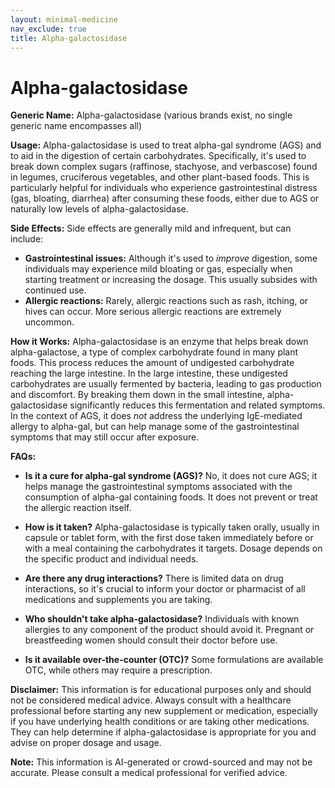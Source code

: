 ```yaml
---
layout: minimal-medicine
nav_exclude: true
title: Alpha-galactosidase
---
```


# Alpha-galactosidase

**Generic Name:** Alpha-galactosidase (various brands exist,  no single generic name encompasses all)

**Usage:** Alpha-galactosidase is used to treat alpha-gal syndrome (AGS) and to aid in the digestion of certain carbohydrates.  Specifically, it's used to break down complex sugars (raffinose, stachyose, and verbascose) found in legumes, cruciferous vegetables, and other plant-based foods. This is particularly helpful for individuals who experience gastrointestinal distress (gas, bloating, diarrhea) after consuming these foods, either due to AGS or naturally low levels of alpha-galactosidase.

**Side Effects:** Side effects are generally mild and infrequent, but can include:

* **Gastrointestinal issues:** Although it's used to *improve* digestion, some individuals may experience mild bloating or gas, especially when starting treatment or increasing the dosage. This usually subsides with continued use.
* **Allergic reactions:**  Rarely, allergic reactions such as rash, itching, or hives can occur.  More serious allergic reactions are extremely uncommon.

**How it Works:** Alpha-galactosidase is an enzyme that helps break down alpha-galactose, a type of complex carbohydrate found in many plant foods.  This process reduces the amount of undigested carbohydrate reaching the large intestine. In the large intestine, these undigested carbohydrates are usually fermented by bacteria, leading to gas production and discomfort. By breaking them down in the small intestine, alpha-galactosidase significantly reduces this fermentation and related symptoms.  In the context of AGS, it does *not* address the underlying IgE-mediated allergy to alpha-gal, but can help manage some of the gastrointestinal symptoms that may still occur after exposure.


**FAQs:**

* **Is it a cure for alpha-gal syndrome (AGS)?** No, it does not cure AGS; it helps manage the gastrointestinal symptoms associated with the consumption of alpha-gal containing foods.  It does not prevent or treat the allergic reaction itself.

* **How is it taken?** Alpha-galactosidase is typically taken orally, usually in capsule or tablet form, with the first dose taken immediately before or with a meal containing the carbohydrates it targets.  Dosage depends on the specific product and individual needs.

* **Are there any drug interactions?**  There is limited data on drug interactions, so it's crucial to inform your doctor or pharmacist of all medications and supplements you are taking.

* **Who shouldn't take alpha-galactosidase?** Individuals with known allergies to any component of the product should avoid it.  Pregnant or breastfeeding women should consult their doctor before use.

* **Is it available over-the-counter (OTC)?** Some formulations are available OTC, while others may require a prescription.

**Disclaimer:** This information is for educational purposes only and should not be considered medical advice.  Always consult with a healthcare professional before starting any new supplement or medication, especially if you have underlying health conditions or are taking other medications. They can help determine if alpha-galactosidase is appropriate for you and advise on proper dosage and usage.


**Note:** This information is AI-generated or crowd-sourced and may not be accurate. Please consult a medical professional for verified advice.